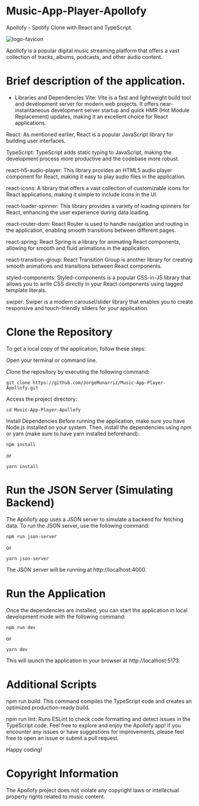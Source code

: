 # Music-App-Player-Apollofy



Apollofy - Spotify Clone with React and TypeScript.


![logo-favicon](https://github.com/JorgeMunarriz/Music-App-Player-Apollofy/assets/129197162/cf2e68ac-2e59-45c5-a4b3-f3d883869f33)


Apollofy is a popular digital music streaming platform that offers a vast collection of tracks, albums, podcasts, and other audio content.

# Brief description of the application.

- Libraries and Dependencies
Vite: Vite is a fast and lightweight build tool and development server for modern web projects. It offers near-instantaneous development server startup and quick HMR (Hot Module Replacement) updates, making it an excellent choice for React applications.

React: As mentioned earlier, React is a popular JavaScript library for building user interfaces.

TypeScript: TypeScript adds static typing to JavaScript, making the development process more productive and the codebase more robust.

react-h5-audio-player: This library provides an HTML5 audio player component for React, making it easy to play audio files in the application.

react-icons: A library that offers a vast collection of customizable icons for React applications, making it simple to include icons in the UI.

react-loader-spinner: This library provides a variety of loading spinners for React, enhancing the user experience during data loading.

react-router-dom: React Router is used to handle navigation and routing in the application, enabling smooth transitions between different pages.

react-spring: React Spring is a library for animating React components, allowing for smooth and fluid animations in the application.

react-transition-group: React Transition Group is another library for creating smooth animations and transitions between React components.

styled-components: Styled-components is a popular CSS-in-JS library that allows you to write CSS directly in your React components using tagged template literals.

swiper: Swiper is a modern carousel/slider library that enables you to create responsive and touch-friendly sliders for your application.

# Clone the Repository

To get a local copy of the application, follow these steps:

Open your terminal or command line.

Clone the repository by executing the following command:


`git clone https://github.com/JorgeMunarriz/Music-App-Player-Apollofy.git`


Access the project directory:

`cd Music-App-Player-Apollofy`

Install Dependencies
Before running the application, make sure you have Node.js installed on your system. Then, install the dependencies using npm or yarn (make sure to have yarn installed beforehand):


`npm install` 

or 

`yarn install`

# Run the JSON Server (Simulating Backend)
The Apollofy app uses a JSON server to simulate a backend for fetching data. To run the JSON server, use the following command:


`npm run json-server`

or

`yarn json-server`


The JSON server will be running at http://localhost:4000.

# Run the Application
Once the dependencies are installed, you can start the application in local development mode with the following command:


`npm run dev`

or

`yarn dev`

This will launch the application in your browser at http://localhost:5173.

# Additional Scripts

npm run build: This command compiles the TypeScript code and creates an optimized production-ready build.

npm run lint: Runs ESLint to check code formatting and detect issues in the TypeScript code.
Feel free to explore and enjoy the Apollofy app! If you encounter any issues or have suggestions for improvements, please feel free to open an issue or submit a pull request. 

Happy coding!


# Copyright Information
The Apollofy project does not violate any copyright laws or intellectual property rights related to music content.


